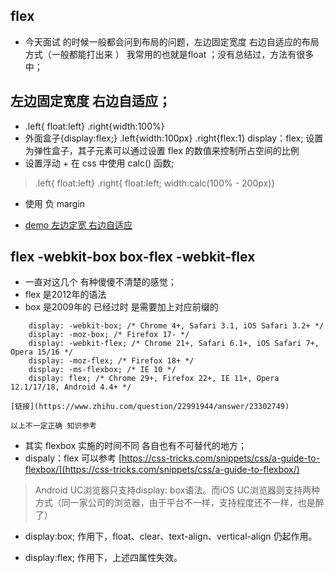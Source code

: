## flex 
* 今天面试 的时候一般都会问到布局的问题，左边固定宽度 右边自适应的布局方式（一般都能打出来 ） 我常用的也就是float ；没有总结过，方法有很多中；
## 左边固定宽度 右边自适应；
*  .left{ float:left} .right{width:100%}
* 外面盒子{display:flex;} .left{width:100px} .right{flex:1}  display：flex; 设置为弹性盒子，其子元素可以通过设置 flex 的数值来控制所占空间的比例
* 设置浮动 + 在 css 中使用 calc() 函数;
> .left{ float:left}  .right{ float:left; width:calc(100% - 200px)}

* 使用 负 margin

* [demo 左边定宽 右边自适应](./flex4-23.html)

## flex -webkit-box box-flex -webkit-flex
* 一直对这几个 有种傻傻不清楚的感觉；
* flex 是2012年的语法
* box 是2009年的 已经过时 是需要加上对应前缀的
```
    display: -webkit-box; /* Chrome 4+, Safari 3.1, iOS Safari 3.2+ */
    display: -moz-box; /* Firefox 17- */
    display: -webkit-flex; /* Chrome 21+, Safari 6.1+, iOS Safari 7+, Opera 15/16 */
    display: -moz-flex; /* Firefox 18+ */
    display: -ms-flexbox; /* IE 10 */
    display: flex; /* Chrome 29+, Firefox 22+, IE 11+, Opera 12.1/17/18, Android 4.4+ */

[链接](https://www.zhihu.com/question/22991944/answer/23302749)

以上不一定正确 知识参考
```

* 其实 flexbox 实施的时间不同 各自也有不可替代的地方；
* dispaly：flex 可以参考 [https://css-tricks.com/snippets/css/a-guide-to-flexbox/](https://css-tricks.com/snippets/css/a-guide-to-flexbox/)

> Android UC浏览器只支持display: box语法。而iOS UC浏览器则支持两种方式（同一家公司的浏览器，由于平台不一样，支持程度还不一样，也是醉了）

* display:box; 作用下，float、clear、text-align、vertical-align 仍起作用。 

* display:flex; 作用下，上述四属性失效。